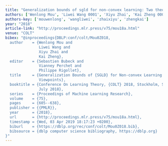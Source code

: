 ```yaml
---
title: "Generalization bounds of sgld for non-convex learning: Two theoretical viewpoints"
authors: ['Wenlong Mou', 'Liwei Wang 0001', 'Xiyu Zhai', 'Kai Zheng 0007']
authors-key: ['mouwenlong', 'wangliwei', 'zhaixiyu', 'zhengkai']
year: "2018"
article-link: "http://proceedings.mlr.press/v75/mou18a.html"
venue: "COLT"
bibex: "@inproceedings{DBLP:conf/colt/Mou0Z018,
  author    = {Wenlong Mou and
               Liwei Wang and
               Xiyu Zhai and
               Kai Zheng},
  editor    = {Sebastien Bubeck and
               Vianney Perchet and
               Philippe Rigollet},
  title     = {Generalization Bounds of {SGLD} for Non-convex Learning: Two Theoretical
               Viewpoints},
  booktitle = {Conference On Learning Theory, {COLT} 2018, Stockholm, Sweden, 6-9
               July 2018},
  series    = {Proceedings of Machine Learning Research},
  volume    = {75},
  pages     = {605--638},
  publisher = {{PMLR}},
  year      = {2018},
  url       = {http://proceedings.mlr.press/v75/mou18a.html},
  timestamp = {Wed, 03 Apr 2019 18:17:23 +0200},
  biburl    = {https://dblp.org/rec/conf/colt/Mou0Z018.bib},
  bibsource = {dblp computer science bibliography, https://dblp.org}
}"
---
```

